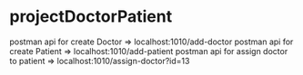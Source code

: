 # projectDoctorPatient
postman api for create Doctor =>  localhost:1010/add-doctor
postman api for create Patient => localhost:1010/add-patient
postman api for assign doctor to patient =>  localhost:1010/assign-doctor?id=13
